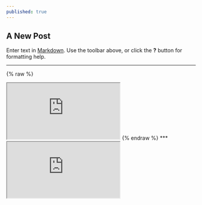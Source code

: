 ```yaml
---
published: true
---
```

## A New Post

Enter text in [Markdown](http://daringfireball.net/projects/markdown/). Use the toolbar above, or click the **?** button for formatting help.
***
{% raw %}
<iframe src="https://docs.google.com/document/d/e/2PACX-1vTFJPewnr91AHOj27XteW3Vn-XvwBnpLdAjISxFpUrBjYuxWmbZTHPiNV4LcKV3ljjHydkc4Sr3PEKN/pub?embedded=true"></iframe>
{% endraw %}
***

<iframe src="https://docs.google.com/document/d/e/2PACX-1vTFJPewnr91AHOj27XteW3Vn-XvwBnpLdAjISxFpUrBjYuxWmbZTHPiNV4LcKV3ljjHydkc4Sr3PEKN/pub?embedded=true"></iframe>

